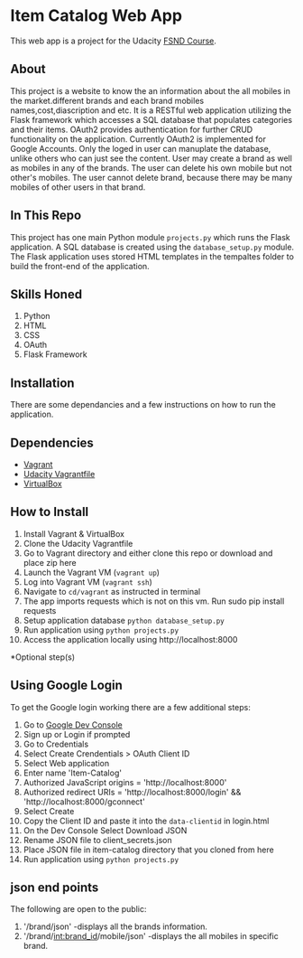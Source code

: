 # Item Catalog Web App
This web app is a project for the Udacity [FSND Course](https://www.udacity.com/course/full-stack-web-developer-nanodegree--nd004).

## About
This project is  a website to know the an information about the all mobiles in the market.different brands and each brand mobiles names,cost,diascription and etc. It is a RESTful web application utilizing the Flask framework which accesses a SQL database that populates categories and their items. OAuth2 provides authentication for further CRUD functionality on the application. Currently OAuth2 is implemented for Google Accounts. Only the loged in user can manuplate the database, unlike others who can just see the content. User may create a brand as well as mobiles in any of the brands. The user can delete his own mobile but not other's mobiles. The user cannot delete brand, because there may be many mobiles of other users in that brand.

## In This Repo
This project has one main Python module `projects.py` which runs the Flask application. A SQL database is created using the `database_setup.py` module.
The Flask application uses stored HTML templates in the tempaltes folder to build the front-end of the application.

## Skills Honed
1. Python
2. HTML
3. CSS
4. OAuth
5. Flask Framework

## Installation
There are some dependancies and a few instructions on how to run the application.

## Dependencies
- [Vagrant](https://www.vagrantup.com/)
- [Udacity Vagrantfile](https://github.com/udacity/fullstack-nanodegree-vm)
- [VirtualBox](https://www.virtualbox.org/wiki/Downloads)

## How to Install
1. Install Vagrant & VirtualBox
2. Clone the Udacity Vagrantfile
3. Go to Vagrant directory and either clone this repo or download and place zip here
3. Launch the Vagrant VM (`vagrant up`)
4. Log into Vagrant VM (`vagrant ssh`)
5. Navigate to `cd/vagrant` as instructed in terminal
6. The app imports requests which is not on this vm. Run sudo pip install requests
7. Setup application database `python database_setup.py`
8. Run application using `python projects.py`
9. Access the application locally using http://localhost:8000


*Optional step(s)
## Using Google Login
To get the Google login working there are a few additional steps:
1. Go to [Google Dev Console](https://console.developers.google.com)
2. Sign up or Login if prompted
3. Go to Credentials
4. Select Create Crendentials > OAuth Client ID
5. Select Web application
6. Enter name 'Item-Catalog'
7. Authorized JavaScript origins = 'http://localhost:8000'
8. Authorized redirect URIs = 'http://localhost:8000/login' && 'http://localhost:8000/gconnect'
9. Select Create
10. Copy the Client ID and paste it into the `data-clientid` in login.html
11. On the Dev Console Select Download JSON
12. Rename JSON file to client_secrets.json
13. Place JSON file in item-catalog directory that you cloned from here
14. Run application using `python projects.py`

## json end points
The following are open to the public:

1. '/brand/json'
    -displays all the brands information.
2. '/brand/<int:brand_id>/mobile/json'
    -displays the all  mobiles in specific brand.

